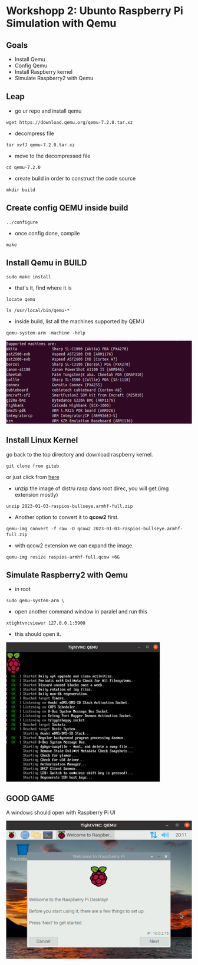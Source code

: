 # Workshopp 2: Ubunto Raspberry Pi Simulation with Qemu

## Goals
- Install Qemu
- Config Qemu
- Install Raspberry kernel 
- Simulate Raspberry2 with Qemu


## Leap
- go ur repo and install qemu


```
wget https://download.qemu.org/qemu-7.2.0.tar.xz
```


- decompress file


```
tar xvfJ qemu-7.2.0.tar.xz
```

- move to the decompressed file

```
cd qemu-7.2.0
```

- create build in order to construct the code source

```
mkdir build 
```

## Create config QEMU inside build

```
../configure
```

- once config done, compile



```
make 
```


## Install Qemu in BUILD

```
sudo make install
```
- that's it, find where it is



```
locate qemu 
```


```
ls /usr/local/bin/qemu-*
```

- inside build, list all the machines supported by QEMU 


```
qemu-system-arm -machine -help
```

<img src="qemusupport.png">



## Install Linux Kernel

go back to the top directory and download raspberry kernel.

```
git clone from gitub
```
or just click from [here](https://www.raspberrypi.com/software/operating-systems/)


- unzip the image of distru rasp dans root direc, you will get (img extension mostly)
  
```
unzip 2023-01-03-raspios-bullseye.armhf-full.zip
```

- Another option to convert it to **qcow2** first.
  

```
qemu-img convert -f raw -O qcow2 2023-01-03-raspios-bullseye.armhf-full.zip
```

- with qcow2 extension we can expand the image.



```
qemu-img resize raspios-armhf-full.qcow +6G
```


## Simulate Raspberry2 with Qemu 

- in root 

```
sudo qemu-system-arm \
```

- open another command window in paralel and run this


```
xtightvncviewer 127.0.0.1:5900
```

- this should open it.
<img src="qemu.png">

## GOOD GAME


A windows should open with Raspberry Pi UI

<img src="rasOS.png">
